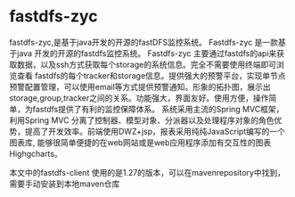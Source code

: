 fastdfs-zyc
===========
fastdfs-zyc,是基于java开发的开源的fastDFS监控系统。
Fastdfs-zyc 是一款基于java 开发的开源的fastdfs监控系统。
Fastdfs-zyc 主要通过fastdfs的api来获取数据，以及ssh方式获取每个storage的系统信息。完全不需要使用终端即可浏览查看 fastdfs的每个tracker和storage信息。提供强大的预警平台，实现单节点预警配置管理，可以使用email等方式提供预警通知。形象的拓扑图，展示出storage,group,tracker之间的关系。功能强大，界面友好。使用方便，操作简单，为fastdfs提供了有利的监控保障体系。
系统采用主流的Spring MVC框架，利用Spring MVC 分离了控制器、模型对象、分派器以及处理程序对象的角色优势，提高了开发效率。前端使用DWZ+jsp，报表采用纯纯JavaScript编写的一个图表库, 能够很简单便捷的在web网站或是web应用程序添加有交互性的图表Highgcharts。

本文中的fastdfs-client 使用的是1.27的版本，可以在mavenrepository中找到，需要手动安装到本地maven仓库
